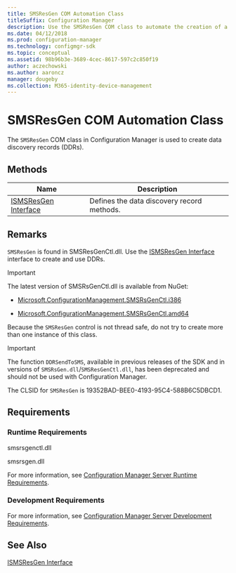 ```yaml
---
title: SMSResGen COM Automation Class
titleSuffix: Configuration Manager
description: Use the SMSResGen COM class to automate the creation of a data discovery record (DDR).
ms.date: 04/12/2018
ms.prod: configuration-manager
ms.technology: configmgr-sdk
ms.topic: conceptual
ms.assetid: 98b96b3e-3689-4cec-8617-597c2c850f19
author: aczechowski
ms.author: aaroncz
manager: dougeby
ms.collection: M365-identity-device-management
---
```

# SMSResGen COM Automation Class
The `SMSResGen` COM class in Configuration Manager is used to create data discovery records (DDRs).  

## Methods  

|Name|Description|  
|----------|-----------------|  
|[ISMSResGen Interface](../../../../../develop/reference/core/servers/configure/ismsresgen-interface.md)|Defines the data discovery record methods.|  

## Remarks  
 `SMSResGen` is found in SMSResGenCtl.dll. Use the [ISMSResGen Interface](../../../../../develop/reference/core/servers/configure/ismsresgen-interface.md) interface to create and use DDRs.  

> [!IMPORTANT]  
>  The latest version of SMSRsGenCtl.dll is available from NuGet:  
>  
>    - [Microsoft.ConfigurationManagement.SMSRsGenCtl.i386](https://www.nuget.org/packages/Microsoft.ConfigurationManagement.SMSRsGenCtl.i386/)  
>  
>    - [Microsoft.ConfigurationManagement.SMSRsGenCtl.amd64](https://www.nuget.org/packages/Microsoft.ConfigurationManagement.SMSRsGenCtl.amd64/)  
  

 Because the `SMSResGen` control is not thread safe, do not try to create more than one instance of this class.  

> [!IMPORTANT]  
>  The function `DDRSendToSMS`, available in previous releases of the SDK and in versions of `SMSRsGen.dll`/`SMSResGenCtl.dll`, has been deprecated and should not be used with Configuration Manager.  

 The CLSID for `SMSResGen` is 19352BAD-BEE0-4193-95C4-588B6C5DBCD1.  

## Requirements  

### Runtime Requirements  
 smsrsgenctl.dll  

 smsrsgen.dll  

 For more information, see [Configuration Manager Server Runtime Requirements](../../../../../develop/core/reqs/server-runtime-requirements.md).  

### Development Requirements  
 For more information, see [Configuration Manager Server Development Requirements](../../../../../develop/core/reqs/server-development-requirements.md).  

## See Also  
 [ISMSResGen Interface](../../../../../develop/reference/core/servers/configure/ismsresgen-interface.md)
